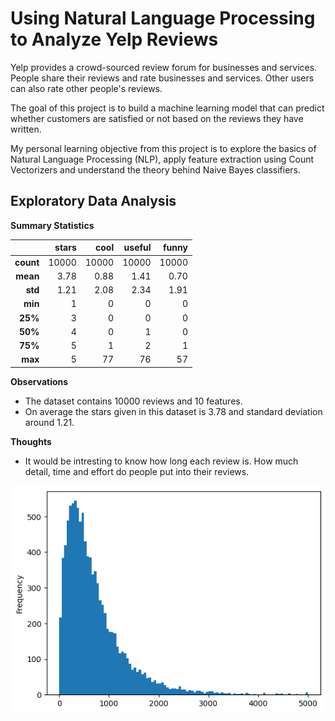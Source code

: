 # Using Natural Language Processing to Analyze Yelp Reviews

Yelp provides a crowd-sourced review forum for businesses and services. People share their reviews and rate businesses and services. Other users can also rate other people's reviews.

The goal of this project is to build a machine learning model that can predict whether customers are satisfied or not based on the reviews they have written.

My personal learning objective from this project is to explore the basics of Natural Language Processing (NLP), apply feature extraction using Count Vectorizers and understand the theory behind Naive Bayes classifiers.

## Exploratory Data Analysis

**Summary Statistics**

|           | **stars** | **cool** | **useful** | **funny** |
|----------:|----------:|---------:|-----------:|----------:|
| **count** |     10000 |    10000 |      10000 |     10000 |
|  **mean** |      3.78 |     0.88 |       1.41 |      0.70 |
|  **std**  |      1.21 |     2.08 |       2.34 |      1.91 |
|  **min**  |         1 |        0 |          0 |         0 |
|  **25%**  |         3 |        0 |          0 |         0 |
|  **50%**  |         4 |        0 |          1 |         0 |
|  **75%**  |         5 |        1 |          2 |         1 |
|  **max**  |         5 |       77 |         76 |        57 |

**Observations**
- The dataset contains 10000 reviews and 10 features.
- On average the stars given in this dataset is 3.78 and standard deviation around 1.21.


**Thoughts**
- It would be intresting to know how long each review is. How much detail, time and effort do people put into their reviews.

![Alt Text](1.png)
